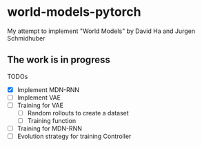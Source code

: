 # world-models-pytorch
My attempt to implement "World Models" by David Ha and Jurgen Schmidhuber

## The work is in progress


TODOs

- [x] Implement MDN-RNN
- [ ] Implement VAE
- [ ] Training for VAE
    - [ ] Random rollouts to create a dataset
    - [ ] Training function
- [ ] Training for MDN-RNN
- [ ] Evolution strategy for training Controller
